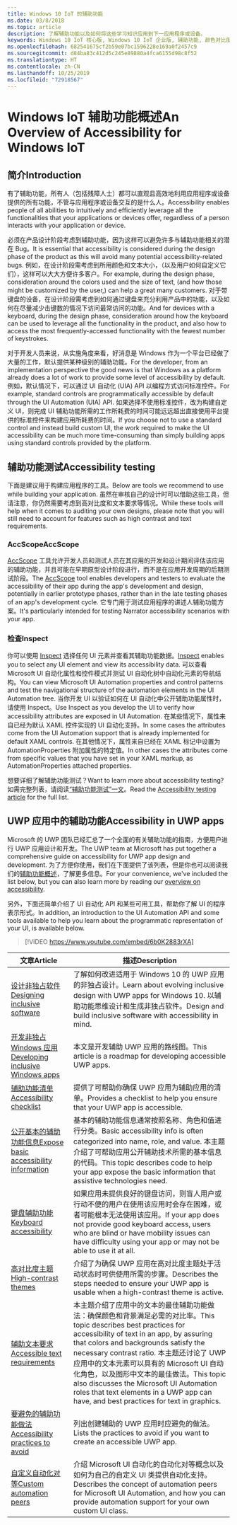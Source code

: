 ```yaml
---
title: Windows 10 IoT 的辅助功能
ms.date: 03/8/2018
ms.topic: article
description: 了解辅助功能以及如何将这些学习知识应用到下一应用程序或设备。
keywords: Windows 10 IoT 核心版, Windows 10 IoT 企业版, 辅助功能, 颜色对比度
ms.openlocfilehash: 682541675cf2b59e07bc1596228e169a0f2457c9
ms.sourcegitcommit: d84ba83c412d5c245e89880a4fca6155d98c8f52
ms.translationtype: HT
ms.contentlocale: zh-CN
ms.lasthandoff: 10/25/2019
ms.locfileid: "72918567"
---
```

# <a name="an-overview-of-accessibility-for-windows-iot"></a><span data-ttu-id="c11b7-104">Windows IoT 辅助功能概述</span><span class="sxs-lookup"><span data-stu-id="c11b7-104">An Overview of Accessibility for Windows IoT</span></span> 
 
## <a name="introduction"></a><span data-ttu-id="c11b7-105">简介</span><span class="sxs-lookup"><span data-stu-id="c11b7-105">Introduction</span></span> 
<span data-ttu-id="c11b7-106">有了辅助功能，所有人（包括残障人士）都可以直观且高效地利用应用程序或设备提供的所有功能，不管与应用程序或设备交互的是什么人。</span><span class="sxs-lookup"><span data-stu-id="c11b7-106">Accessibility enables people of all abilities to intuitively and efficiently leverage all the functionalities that your applications or devices offer, regardless of a person interacts with your application or device.</span></span> 
 
<span data-ttu-id="c11b7-107">必须在产品设计阶段考虑到辅助功能，因为这样可以避免许多与辅助功能相关的潜在 Bug。</span><span class="sxs-lookup"><span data-stu-id="c11b7-107">It is essential that accessibility is considered during the design phase of the product as this will avoid many potential accessibility-related bugs.</span></span> <span data-ttu-id="c11b7-108">例如，在设计阶段需考虑到所用颜色和文本大小，（以及用户如何自定义它们），这样可以大大方便许多客户。</span><span class="sxs-lookup"><span data-stu-id="c11b7-108">For example, during the design phase, consideration around the colors used and the size of text, (and how those might be customized by the user,) can help a great many customers.</span></span> <span data-ttu-id="c11b7-109">对于带键盘的设备，在设计阶段需考虑到如何通过键盘来充分利用产品中的功能，以及如何在尽量减少击键数的情况下访问最常访问的功能。</span><span class="sxs-lookup"><span data-stu-id="c11b7-109">And for devices with a keyboard, during the design phase, consideration around how the keyboard can be used to leverage all the functionality in the product, and also how to access the most frequently-accessed functionality with the fewest number of keystrokes.</span></span>  
 
<span data-ttu-id="c11b7-110">对于开发人员来说，从实施角度来看，好消息是 Windows 作为一个平台已经做了大量的工作，默认提供某种级别的辅助功能。</span><span class="sxs-lookup"><span data-stu-id="c11b7-110">For the developer, from an implementation perspective the good news is that Windows as a platform already does a lot of work to provide some level of accessibility by default.</span></span> <span data-ttu-id="c11b7-111">例如，默认情况下，可以通过 UI 自动化 (UIA) API 以编程方式访问标准控件。</span><span class="sxs-lookup"><span data-stu-id="c11b7-111">For example, standard controls are programmatically accessible by default through the UI Automation (UIA) API.</span></span> <span data-ttu-id="c11b7-112">如果选择不使用标准控件，改为构建自定义 UI，则完成 UI 辅助功能所需的工作所耗费的时间可能远远超出直接使用平台提供的标准控件来构建应用所耗费的时间。</span><span class="sxs-lookup"><span data-stu-id="c11b7-112">If you choose not to use a standard control and instead build custom UI, the work required to make the UI accessibility can be much more time-consuming than simply building apps using standard controls provided by the platform.</span></span> 

## <a name="accessibility-testing"></a><span data-ttu-id="c11b7-113">辅助功能测试</span><span class="sxs-lookup"><span data-stu-id="c11b7-113">Accessibility testing</span></span>
<span data-ttu-id="c11b7-114">下面是建议用于构建应用程序的工具。</span><span class="sxs-lookup"><span data-stu-id="c11b7-114">Below are tools we recommend to use while building your application.</span></span> <span data-ttu-id="c11b7-115">虽然在审核自己的设计时可以借助这些工具，但请注意，你仍然需要考虑到高对比度和文本要求等情况。</span><span class="sxs-lookup"><span data-stu-id="c11b7-115">While these tools will help when it comes to auditing your own designs, please note that you will still need to account for features such as high contrast and text requirements.</span></span>

### <a name="accscope"></a><span data-ttu-id="c11b7-116">AccScope</span><span class="sxs-lookup"><span data-stu-id="c11b7-116">AccScope</span></span>
<span data-ttu-id="c11b7-117">[AccScope](https://msdn.microsoft.com/library/windows/desktop/Dn433239) 工具允许开发人员和测试人员在其应用的开发和设计期间评估该应用的辅助功能，并且可能在早期原型设计阶段进行，而不是在应用开发周期的后期测试阶段。</span><span class="sxs-lookup"><span data-stu-id="c11b7-117">The [AccScope](https://msdn.microsoft.com/library/windows/desktop/Dn433239) tool enables developers and testers to evaluate the accessibility of their app during the app's development and design, potentially in earlier prototype phases, rather than in the late testing phases of an app's development cycle.</span></span> <span data-ttu-id="c11b7-118">它专门用于测试应用程序的讲述人辅助功能方案。</span><span class="sxs-lookup"><span data-stu-id="c11b7-118">It's particularly intended for testing Narrator accessibility scenarios with your app.</span></span>

### <a name="inspect"></a><span data-ttu-id="c11b7-119">检查</span><span class="sxs-lookup"><span data-stu-id="c11b7-119">Inspect</span></span>
<span data-ttu-id="c11b7-120">你可以使用 [Inspect](https://msdn.microsoft.com/library/windows/desktop/Dd318521) 选择任何 UI 元素并查看其辅助功能数据。</span><span class="sxs-lookup"><span data-stu-id="c11b7-120">[Inspect](https://msdn.microsoft.com/library/windows/desktop/Dd318521) enables you to select any UI element and view its accessibility data.</span></span> <span data-ttu-id="c11b7-121">可以查看 Microsoft UI 自动化属性和控件模式并测试 UI 自动化树中自动化元素的导航结构。</span><span class="sxs-lookup"><span data-stu-id="c11b7-121">You can view Microsoft UI Automation properties and control patterns and test the navigational structure of the automation elements in the UI Automation tree.</span></span> <span data-ttu-id="c11b7-122">当你开发 UI 以验证如何在 UI 自动化中公开辅助功能属性时，请使用 Inspect。</span><span class="sxs-lookup"><span data-stu-id="c11b7-122">Use Inspect as you develop the UI to verify how accessibility attributes are exposed in UI Automation.</span></span> <span data-ttu-id="c11b7-123">在某些情况下，属性来自已经为默认 XAML 控件实现的 UI 自动化支持。</span><span class="sxs-lookup"><span data-stu-id="c11b7-123">In some cases the attributes come from the UI Automation support that is already implemented for default XAML controls.</span></span> <span data-ttu-id="c11b7-124">在其他情况下，属性来自已经在 XAML 标记中设置为 AutomationProperties 附加属性的特定值。</span><span class="sxs-lookup"><span data-stu-id="c11b7-124">In other cases the attributes come from specific values that you have set in your XAML markup, as AutomationProperties attached properties.</span></span>

<span data-ttu-id="c11b7-125">想要详细了解辅助功能测试？</span><span class="sxs-lookup"><span data-stu-id="c11b7-125">Want to learn more about accessibility testing?</span></span> <span data-ttu-id="c11b7-126">如需完整列表，请阅读[“辅助功能测试”一文](https://docs.microsoft.com/windows/uwp/design/accessibility/accessibility-testing#inspect)。</span><span class="sxs-lookup"><span data-stu-id="c11b7-126">Read the [Accessibility testing article](https://docs.microsoft.com/windows/uwp/design/accessibility/accessibility-testing#inspect) for the full list.</span></span>
 
 
## <a name="accessibility-in-uwp-apps"></a><span data-ttu-id="c11b7-127">UWP 应用中的辅助功能</span><span class="sxs-lookup"><span data-stu-id="c11b7-127">Accessibility in UWP apps</span></span> 
<span data-ttu-id="c11b7-128">Microsoft 的 UWP 团队已经汇总了一个全面的有关辅助功能的指南，方便用户进行 UWP 应用设计和开发。</span><span class="sxs-lookup"><span data-stu-id="c11b7-128">The UWP team at Microsoft has put together a comprehensive guide on accessibility for UWP app design and development.</span></span> <span data-ttu-id="c11b7-129">为了方便你使用，我们在下面提供了该列表，但是你也可以阅读我们的[辅助功能概述](https://docs.microsoft.com/windows/uwp/design/accessibility/accessibility-overview)，了解更多信息。</span><span class="sxs-lookup"><span data-stu-id="c11b7-129">For your convenience, we've included the list below, but you can also learn more by reading our [overview on accessibility](https://docs.microsoft.com/windows/uwp/design/accessibility/accessibility-overview).</span></span> 
 
<span data-ttu-id="c11b7-130">另外，下面还简单介绍了 UI 自动化 API 和某些可用工具，帮助你了解 UI 的程序表示形式。</span><span class="sxs-lookup"><span data-stu-id="c11b7-130">In addition, an introduction to the UI Automation API and some tools available to help you learn about the programmatic representation of your UI, is available below.</span></span> 
 
> [!VIDEO https://www.youtube.com/embed/6b0K2883rXA]

 
| <span data-ttu-id="c11b7-131">文章</span><span class="sxs-lookup"><span data-stu-id="c11b7-131">Article</span></span> | <span data-ttu-id="c11b7-132">描述</span><span class="sxs-lookup"><span data-stu-id="c11b7-132">Description</span></span> | 
|---------|-------------| 
| [<span data-ttu-id="c11b7-133">设计非独占软件</span><span class="sxs-lookup"><span data-stu-id="c11b7-133">Designing inclusive software</span></span>](https://docs.microsoft.com/windows/uwp/design/accessibility/designing-inclusive-software) | <span data-ttu-id="c11b7-134">了解如何改进适用于 Windows 10 的 UWP 应用的非独占设计。</span><span class="sxs-lookup"><span data-stu-id="c11b7-134">Learn about evolving inclusive design with UWP apps for Windows 10.</span></span>  <span data-ttu-id="c11b7-135">以辅助功能思维设计和生成非独占软件。</span><span class="sxs-lookup"><span data-stu-id="c11b7-135">Design and build inclusive software with accessibility in mind.</span></span> | 
| [<span data-ttu-id="c11b7-136">开发非独占 Windows 应用</span><span class="sxs-lookup"><span data-stu-id="c11b7-136">Developing inclusive Windows apps</span></span>](https://docs.microsoft.com/windows/uwp/design/accessibility/developing-inclusive-windows-apps) | <span data-ttu-id="c11b7-137">本文是开发辅助 UWP 应用的路线图。</span><span class="sxs-lookup"><span data-stu-id="c11b7-137">This article is a roadmap for developing accessible UWP apps.</span></span> | 
| [<span data-ttu-id="c11b7-138">辅助功能清单</span><span class="sxs-lookup"><span data-stu-id="c11b7-138">Accessibility checklist</span></span>](https://docs.microsoft.com/windows/uwp/design/accessibility/accessibility-checklist) | <span data-ttu-id="c11b7-139">提供了可帮助你确保 UWP 应用为辅助应用的清单。</span><span class="sxs-lookup"><span data-stu-id="c11b7-139">Provides a checklist to help you ensure that your UWP app is accessible.</span></span> | 
| [<span data-ttu-id="c11b7-140">公开基本的辅助功能信息</span><span class="sxs-lookup"><span data-stu-id="c11b7-140">Expose basic accessibility information</span></span>](https://docs.microsoft.com/windows/uwp/design/accessibility/basic-accessibility-information) | <span data-ttu-id="c11b7-141">基本的辅助功能信息通常按照名称、角色和值进行分类。</span><span class="sxs-lookup"><span data-stu-id="c11b7-141">Basic accessibility info is often categorized into name, role, and value.</span></span> <span data-ttu-id="c11b7-142">本主题介绍了可帮助应用公开辅助技术所需的基本信息的代码。</span><span class="sxs-lookup"><span data-stu-id="c11b7-142">This topic describes code to help your app expose the basic information that assistive technologies need.</span></span> | 
| [<span data-ttu-id="c11b7-143">键盘辅助功能</span><span class="sxs-lookup"><span data-stu-id="c11b7-143">Keyboard accessibility</span></span>](https://docs.microsoft.com/windows/uwp/design/accessibility/keyboard-accessibility) | <span data-ttu-id="c11b7-144">如果应用未提供良好的键盘访问，则盲人用户或行动不便的用户在使用该应用时会存在困难，或者可能根本无法使用该应用。</span><span class="sxs-lookup"><span data-stu-id="c11b7-144">If your app does not provide good keyboard access, users who are blind or have mobility issues can have difficulty using your app or may not be able to use it at all.</span></span> | 
| [<span data-ttu-id="c11b7-145">高对比度主题</span><span class="sxs-lookup"><span data-stu-id="c11b7-145">High-contrast themes</span></span>](https://docs.microsoft.com/windows/uwp/design/accessibility/high-contrast-themes) | <span data-ttu-id="c11b7-146">介绍了为确保 UWP 应用在高对比度主题处于活动状态时可供使用所需的步骤。</span><span class="sxs-lookup"><span data-stu-id="c11b7-146">Describes the steps needed to ensure your UWP app is usable when a high-contrast theme is active.</span></span> | 
| [<span data-ttu-id="c11b7-147">辅助文本要求</span><span class="sxs-lookup"><span data-stu-id="c11b7-147">Accessible text requirements</span></span>](https://docs.microsoft.com/windows/uwp/design/accessibility/accessible-text-requirements) | <span data-ttu-id="c11b7-148">本主题介绍了应用中的文本的最佳辅助功能做法：确保颜色和背景满足必需的对比率。</span><span class="sxs-lookup"><span data-stu-id="c11b7-148">This topic describes best practices for accessibility of text in an app, by assuring that colors and backgrounds satisfy the necessary contrast ratio.</span></span> <span data-ttu-id="c11b7-149">本主题还讨论了 UWP 应用中的文本元素可以具有的 Microsoft UI 自动化角色，以及图形中文本的最佳做法。</span><span class="sxs-lookup"><span data-stu-id="c11b7-149">This topic also discusses the Microsoft UI Automation roles that text elements in a UWP app can have, and best practices for text in graphics.</span></span> | 
| [<span data-ttu-id="c11b7-150">要避免的辅助功能做法</span><span class="sxs-lookup"><span data-stu-id="c11b7-150">Accessibility practices to avoid</span></span>](https://docs.microsoft.com/windows/uwp/design/accessibility/practices-to-avoid) | <span data-ttu-id="c11b7-151">列出创建辅助的 UWP 应用时应避免的做法。</span><span class="sxs-lookup"><span data-stu-id="c11b7-151">Lists the practices to avoid if you want to create an accessible UWP app.</span></span> | 
| [<span data-ttu-id="c11b7-152">自定义自动化对等</span><span class="sxs-lookup"><span data-stu-id="c11b7-152">Custom automation peers</span></span>](https://docs.microsoft.com/windows/uwp/design/accessibility/custom-automation-peers) | <span data-ttu-id="c11b7-153">介绍 Microsoft UI 自动化的自动化对等概念以及如何为自己的自定义 UI 类提供自动化支持。</span><span class="sxs-lookup"><span data-stu-id="c11b7-153">Describes the concept of automation peers for Microsoft UI Automation, and how you can provide automation support for your own custom UI class.</span></span> | 
 

